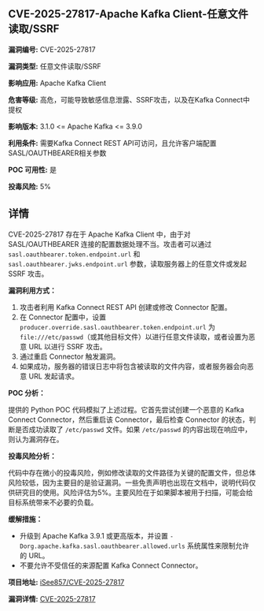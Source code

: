 ## CVE-2025-27817-Apache Kafka Client-任意文件读取/SSRF

**漏洞编号:** CVE-2025-27817

**漏洞类型:** 任意文件读取/SSRF

**影响应用:** Apache Kafka Client

**危害等级:** 高危，可能导致敏感信息泄露、SSRF攻击，以及在Kafka Connect中提权

**影响版本:** 3.1.0 <= Apache Kafka <= 3.9.0

**利用条件:** 需要Kafka Connect REST API可访问，且允许客户端配置SASL/OAUTHBEARER相关参数

**POC 可用性:** 是

**投毒风险:** 5%

## 详情

CVE-2025-27817 存在于 Apache Kafka Client 中，由于对 SASL/OAUTHBEARER 连接的配置数据处理不当。攻击者可以通过 `sasl.oauthbearer.token.endpoint.url` 和 `sasl.oauthbearer.jwks.endpoint.url` 参数，读取服务器上的任意文件或发起 SSRF 攻击。

**漏洞利用方式：**

1.  攻击者利用 Kafka Connect REST API 创建或修改 Connector 配置。
2.  在 Connector 配置中，设置 `producer.override.sasl.oauthbearer.token.endpoint.url` 为 `file:///etc/passwd`（或其他目标文件）以进行任意文件读取，或者设置为恶意 URL 以进行 SSRF 攻击。
3.  通过重启 Connector 触发漏洞。
4.  如果成功，服务器的错误日志中将包含被读取的文件内容，或者服务器会向恶意 URL 发起请求。

**POC 分析：**

提供的 Python POC 代码模拟了上述过程。它首先尝试创建一个恶意的 Kafka Connect Connector，然后重启该 Connector，最后检查 Connector 的状态，判断是否成功读取了 `/etc/passwd` 文件。如果 `/etc/passwd` 的内容出现在响应中，则认为漏洞存在。

**投毒风险分析：**

代码中存在微小的投毒风险，例如修改读取的文件路径为关键的配置文件，但总体风险较低，因为主要目的是验证漏洞。一些免责声明也出现在文档中，说明代码仅供研究目的使用。风险评估为5%。主要风险在于如果脚本被用于扫描，可能会给目标系统带来不必要的负载。

**缓解措施：**

*   升级到 Apache Kafka 3.9.1 或更高版本，并设置 `-Dorg.apache.kafka.sasl.oauthbearer.allowed.urls` 系统属性来限制允许的 URL。
*   不要允许不受信任的来源配置 Kafka Connect Connector。

**项目地址:** [iSee857/CVE-2025-27817](https://github.com/iSee857/CVE-2025-27817)

**漏洞详情:** [CVE-2025-27817](https://nvd.nist.gov/vuln/detail/CVE-2025-27817)